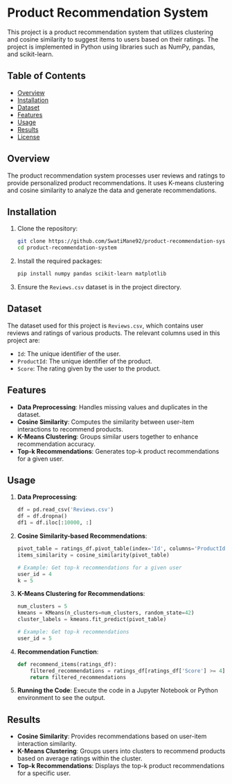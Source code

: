 # Product Recommendation System

This project is a product recommendation system that utilizes clustering and cosine similarity to suggest items to users based on their ratings. The project is implemented in Python using libraries such as NumPy, pandas, and scikit-learn.

## Table of Contents

- [Overview](#overview)
- [Installation](#installation)
- [Dataset](#dataset)
- [Features](#features)
- [Usage](#usage)
- [Results](#results)
- [License](#license)

## Overview

The product recommendation system processes user reviews and ratings to provide personalized product recommendations. It uses K-means clustering and cosine similarity to analyze the data and generate recommendations.

## Installation

1. Clone the repository:

   ```bash
   git clone https://github.com/SwatiMane92/product-recommendation-system.git
   cd product-recommendation-system
   ```

2. Install the required packages:

   ```bash
   pip install numpy pandas scikit-learn matplotlib
   ```

3. Ensure the `Reviews.csv` dataset is in the project directory.

## Dataset

The dataset used for this project is `Reviews.csv`, which contains user reviews and ratings of various products. The relevant columns used in this project are:

- `Id`: The unique identifier of the user.
- `ProductId`: The unique identifier of the product.
- `Score`: The rating given by the user to the product.

## Features

- **Data Preprocessing**: Handles missing values and duplicates in the dataset.
- **Cosine Similarity**: Computes the similarity between user-item interactions to recommend products.
- **K-Means Clustering**: Groups similar users together to enhance recommendation accuracy.
- **Top-k Recommendations**: Generates top-k product recommendations for a given user.

## Usage

1. **Data Preprocessing**:

   ```python
   df = pd.read_csv('Reviews.csv')
   df = df.dropna()
   df1 = df.iloc[:10000, :]
   ```

2. **Cosine Similarity-based Recommendations**:

   ```python
   pivot_table = ratings_df.pivot_table(index='Id', columns='ProductId', values='Score', fill_value=0)
   items_similarity = cosine_similarity(pivot_table)
   
   # Example: Get top-k recommendations for a given user
   user_id = 4
   k = 5
   ```

3. **K-Means Clustering for Recommendations**:

   ```python
   num_clusters = 5
   kmeans = KMeans(n_clusters=num_clusters, random_state=42)
   cluster_labels = kmeans.fit_predict(pivot_table)
   
   # Example: Get top-k recommendations
   user_id = 5
   ```

4. **Recommendation Function**:

   ```python
   def recommend_items(ratings_df):
       filtered_recommendations = ratings_df[ratings_df['Score'] >= 4].head(5)
       return filtered_recommendations
   ```

5. **Running the Code**: Execute the code in a Jupyter Notebook or Python environment to see the output.

## Results

- **Cosine Similarity**: Provides recommendations based on user-item interaction similarity.
- **K-Means Clustering**: Groups users into clusters to recommend products based on average ratings within the cluster.
- **Top-k Recommendations**: Displays the top-k product recommendations for a specific user.

